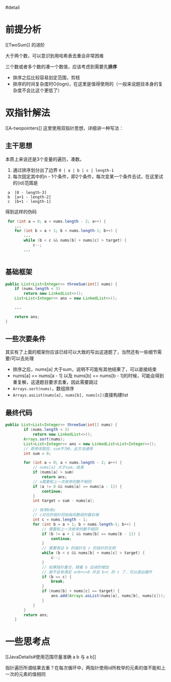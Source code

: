 #detail

# 前提分析
[[TwoSum]] 的进阶

大于两个数，可以意识到用哈希表去重会非常困难

三个数或者多个数的凑一个数值，应该考虑到需要先**排序**
- 排序之后比较容易划定范围，剪枝
- 排序的时间复杂度时O(logn)，在这里是值得使用的（一般来说题目本身的复杂度不会比这个更低了）


# 双指针解法 
[[A-twopointers]]
这里使用双指针思想，详细讲一种写法：

## 主干思想
本质上来说还是3个变量的遍历，凑数。
1. 通过排序划分出了边界 `0 | a | b | c | length-1` 
2. 每次固定其中的n - 1个条件，即2个条件，每次变某一个条件去试，在这里试的(id)范围是
```less
 a  [0 - length-3]
 b  [a+1 - length-2]
 c  [b+1 - length-1] 
```

得到这样的伪码
```java
 for (int a = 0; a < nums.length - 2; a++) {
 	...
	for (int b = a + 1; b < nums.length-1; b++) {
		...
		while (b < c && nums[b] + nums[c] > target) {
			c--;
		...
		
```
	

## 基础框架
```java
public List<List<Integer>> threeSum(int[] nums) {
	if (nums.length < 3)
		return new LinkedList<>();
	List<List<Integer>> ans = new LinkedList<>();

	...

	return ans;
}
```


## 一些次要条件
其实有了上面的框架你应该已经可以大致的写出这道题了，当然还有一些细节需要/可以去处理

- 排序之后，nums[a] 大于sum，说明不可能有其他结果了，可以直接结束
- nums[a] == nums[a - 1] 以及 nums[b] == nums[b - 1]的时候，可能会得到重复解，这道题目要求去重，因此需要跳过
- `Arrays.sort(nums)`，数组排序
- `Arrays.asList(nums[a], nums[b], nums[c])`直接构建list


## 最终代码

```java
public List<List<Integer>> threeSum(int[] nums) {
        if (nums.length < 3)
            return new LinkedList<>();
        Arrays.sort(nums);
        List<List<Integer>> ans = new LinkedList<List<Integer>>();
        // 若修改题目，sum不为0，此方法通用
        int sum = 0;

        for (int a = 0; a < nums.length - 2; a++) {
            // nums[a] 大于sum，结束
            if (nums[a] > sum)
                return ans;
            // a需要和上一次枚举的数不相同
            if (a != 0 && nums[a] == nums[a - 1]) {
                continue;
            }
            int target = sum - nums[a];

            // 枚举b和c
            // c对应的指针初始指向数组的最右端
            int c = nums.length - 1;
            for (int b = a + 1; b < nums.length-1; b++) {
                // 需要和上一次枚举的数不相同
                if (b != a + 1 && nums[b] == nums[b - 1]) {
                    continue;
                }
                // 需要保证 b 的指针在 c 的指针的左侧
                while (b < c && nums[b] + nums[c] > target) {
                    c--;
                }
                // 如果指针重合，随着 b 后续的增加
                // 就不会有满足 a+b+c=0 并且 b<c 的 c 了，可以退出循环
                if (b == c) {
                    break;
                }
                if (nums[b] + nums[c] == target) {
                    ans.add(Arrays.asList(nums[a], nums[b], nums[c]));
                }
            }
        }
        return ans;
    }
```

# 一些思考点

[[JavaDetails#使用范围尽量准确 a b 与 a b]]

指针遍历所谓结果去重？在每次循环中，两指针使用id所枚举的元素的值不能和上一次的元素的值相同

